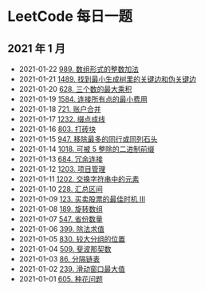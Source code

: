 # LeetCode 每日一题

## 2021 年 1 月

- 2021-01-22 [989. 数组形式的整数加法](https://leetcode-cn.com/problems/add-to-array-form-of-integer/)
- 2021-01-21 [1489. 找到最小生成树里的关键边和伪关键边](https://leetcode-cn.com/problems/find-critical-and-pseudo-critical-edges-in-minimum-spanning-tree/)
- 2021-01-20 [628. 三个数的最大乘积](https://leetcode-cn.com/problems/maximum-product-of-three-numbers/)
- 2021-01-19 [1584. 连接所有点的最小费用](https://leetcode-cn.com/problems/min-cost-to-connect-all-points/)
- 2021-01-18 [721. 账户合并](https://leetcode-cn.com/problems/accounts-merge/)
- 2021-01-17 [1232. 缀点成线](https://leetcode-cn.com/problems/check-if-it-is-a-straight-line/)
- 2021-01-16 [803. 打砖块](https://leetcode-cn.com/problems/bricks-falling-when-hit/)
- 2021-01-15 [947. 移除最多的同行或同列石头](https://leetcode-cn.com/problems/most-stones-removed-with-same-row-or-column/)
- 2021-01-14 [1018. 可被 5 整除的二进制前缀](https://leetcode-cn.com/problems/binary-prefix-divisible-by-5/)
- 2021-01-13 [684. 冗余连接](https://leetcode-cn.com/problems/redundant-connection/)
- 2021-01-12 [1203. 项目管理](https://leetcode-cn.com/problems/sort-items-by-groups-respecting-dependencies/)
- 2021-01-11 [1202. 交换字符串中的元素](https://leetcode-cn.com/problems/smallest-string-with-swaps/)
- 2021-01-10 [228. 汇总区间](https://leetcode-cn.com/problems/summary-ranges/)
- 2021-01-09 [123. 买卖股票的最佳时机 III](https://leetcode-cn.com/problems/best-time-to-buy-and-sell-stock-iii/)
- 2021-01-08 [189. 旋转数组](https://leetcode-cn.com/problems/rotate-array/)
- 2021-01-07 [547. 省份数量](https://leetcode-cn.com/problems/number-of-provinces/)
- 2021-01-06 [399. 除法求值](https://leetcode-cn.com/problems/evaluate-division/)
- 2021-01-05 [830. 较大分组的位置](https://leetcode-cn.com/problems/positions-of-large-groups/)
- 2021-01-04 [509. 斐波那契数](https://leetcode-cn.com/problems/fibonacci-number/)
- 2021-01-03 [86. 分隔链表](https://leetcode-cn.com/problems/partition-list/)
- 2021-01-02 [239. 滑动窗口最大值](https://leetcode-cn.com/problems/sliding-window-maximum/)
- 2021-01-01 [605. 种花问题](https://leetcode-cn.com/problems/can-place-flowers/)
